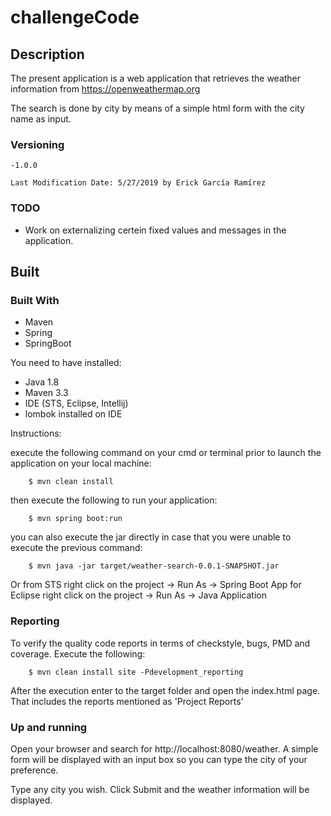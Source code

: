 # challengeCode

## Description
The present application is a web application that retrieves the weather information from https://openweathermap.org

The search is done by city by means of a simple html form with the city name as input.

### Versioning
	-1.0.0
	
	Last Modification Date: 5/27/2019 by Erick García Ramírez
	
### TODO

  - Work on externalizing certein fixed values and messages in the application.

## Built

### Built With
* Maven 
* Spring
* SpringBoot

You need to have installed:

 - Java 1.8
 - Maven 3.3
 - IDE (STS, Eclipse, Intellij) 
 - lombok installed on IDE
 
 
 Instructions:
 
 execute the following command on your cmd or terminal prior to launch the application on your local machine:
 
  
  
```console
	$ mvn clean install
```

then execute the following to run your application:

```console
	$ mvn spring boot:run
```

you can also execute the jar directly in case that you were unable to execute the previous command:

```console
	$ mvn java -jar target/weather-search-0.0.1-SNAPSHOT.jar
```

Or from STS right click on the project -> Run As -> Spring Boot App
for Eclipse right click on the project -> Run As -> Java Application

### Reporting

To verify the quality code reports in terms of checkstyle, bugs, PMD and coverage. Execute the following:

```console
	$ mvn clean install site -Pdevelopment_reporting
```

After the execution enter to the target folder and open the index.html page. That includes the reports mentioned as 'Project Reports'

### Up and running

Open your browser and search for http://localhost:8080/weather. A simple form will be displayed with an input box so you can type the city of your preference.

Type any city you wish. Click Submit and the weather information will be displayed.




